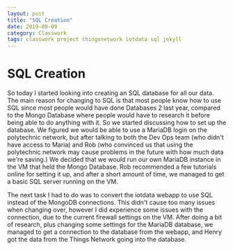 ```yaml
---
layout: post
title: "SQL Creation"
date: 2019-09-09
category: Classwork
tags: classwork project thingsnetwork iotdata sql jekyll
---
```


# SQL Creation

So today I started looking into creating an SQL database for all our data. The main reason for changing to SQL is that most people know how to
use SQL since most people would have done Databases 2 last year, compared to the Mongo Database where people would have to research it before 
being able to do anything with it. So we started discussing how to set up the database. We figured we would be able to use a MariaDB login on the
polytechnic network, but after talking to both the Dev Ops team (who didn't have access to Maria) and Rob (who convinced us that using the polytechnic
network may cause problems in the future with how much data we're saving.) We decided that we would run our own MariaDB instance in the VM that held
the Mongo Database. Rob recommended a few tutorials online for setting it up, and after a short amount of time, we managed to get a basic SQL server
running on the VM.

The next task I had to do was to convert the iotdata webapp to use SQL instead of the MongoDB connections. This didn't cause too many issues when changing
over, however I did experience some issues with the connection, due to the current firewall settings on the VM. After doing a bit of research, plus changing
some settings for the MariaDB database, we managed to get a connection to the database from the webapp, and Henry got the data from the Things Network going
into the database.
